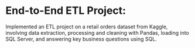 # End-to-End ETL Project:
Implemented an ETL project on a retail orders dataset from Kaggle, involving data extraction, processing and cleaning with Pandas, loading into SQL Server, and answering key business questions using SQL.

